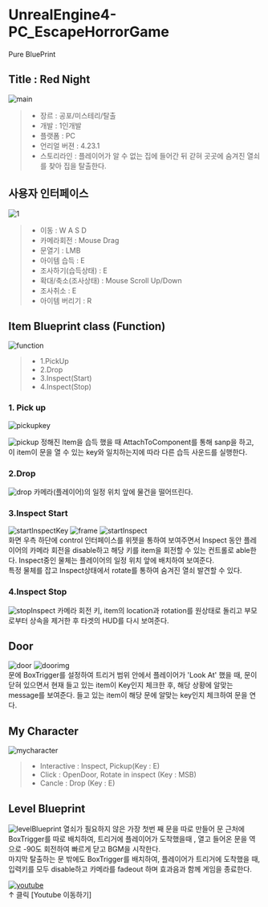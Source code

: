 # UnrealEngine4-PC_EscapeHorrorGame

Pure BluePrint

## Title : Red Night

![main](https://user-images.githubusercontent.com/46181173/117106234-78f86880-adba-11eb-92f3-82bc196fa454.png)<br>
> - 장르 : 공포/미스테리/탈출<br>
> - 개발 : 1인개발 <br>
> - 플랫폼 : PC <br>
> - 언리얼 버젼 : 4.23.1
> - 스토리라인 : 플레이어가 알 수 없는 집에 들어간 뒤 갇혀 곳곳에 숨겨진 열쇠를 찾아 집을 탈출한다.<br>


## 사용자 인터페이스

![1](https://user-images.githubusercontent.com/46181173/117106616-27041280-adbb-11eb-9f13-d8e603297167.png)

> - 이동 : W A S D <br>
> - 카메라회전 : Mouse Drag<br>
> - 문열기 : LMB<br>
> - 아이템 습득 : E<br>
> - 조사하기(습득상태) : E<br>
> - 확대/축소(조사상태) : Mouse Scroll Up/Down<br>
> - 조사취소 : E<br>
> - 아이템 버리기 : R<br>

## Item Blueprint class (Function)

![function](https://user-images.githubusercontent.com/46181173/117107677-f02efc00-adbc-11eb-883e-0d584187a004.png)<br>

> - 1.PickUp
> - 2.Drop
> - 3.Inspect(Start)
> - 4.Inspect(Stop)

### 1. Pick up

![pickupkey](https://user-images.githubusercontent.com/46181173/117107670-ee653880-adbc-11eb-9ac0-66cd76ae8c49.png)

![pickup](https://user-images.githubusercontent.com/46181173/117107668-edcca200-adbc-11eb-853c-8f517247ae27.png)
정해진 Item을 습득 했을 때 AttachToComponent를 통해 sanp을 하고, 이 item이 문을 열 수 있는 key와 일치하는지에 따라 다른 습득 사운드를 실행한다.

### 2.Drop

![drop](https://user-images.githubusercontent.com/46181173/117108847-bf4fc680-adbe-11eb-9319-e6ae359db494.png)
카메라(플레이어)의 일정 위치 앞에 물건을 떨어뜨린다.

### 3.Inspect Start

![startInspectKey](https://user-images.githubusercontent.com/46181173/117108852-c080f380-adbe-11eb-9d4f-fabdaed3bbea.png)
![frame](https://user-images.githubusercontent.com/46181173/117111124-1c994700-adc2-11eb-979b-9dd0e91fcffb.png)
![startInspect](https://user-images.githubusercontent.com/46181173/117108851-bfe85d00-adbe-11eb-9930-7fadd6749197.png)<br>
화면 우측 하단에 control 인터페이스를 위젯을 통하여 보여주면서 Inspect 동안 플레이어의 카메라 회전을 disable하고 해당 키를 item을 회전할 수 있는 컨트롤로 able한다. Inspect중인 물체는 플레이어의 일정 위치 앞에 배치하여 보여준다.<br>
특정 물체를 잡고 Inspect상태에서 rotate를 통하여 숨겨진 열쇠 발견할 수 있다.

### 4.Inspect Stop

![stopInspect](https://user-images.githubusercontent.com/46181173/117108854-c080f380-adbe-11eb-8e26-71ede978bb12.png)
카메라 회전 키, item의 location과 rotation를 원상태로 돌리고 부모로부터 상속을 제거한 후 타겟의 HUD를 다시 보여준다.

## Door

![door](https://user-images.githubusercontent.com/46181173/117108843-be1e9980-adbe-11eb-9ea7-9b9b8f66e857.png)
![doorimg](https://user-images.githubusercontent.com/46181173/117108846-beb73000-adbe-11eb-8cac-7051b824c9dc.png)
<br>
문에 BoxTrigger를 설정하여 트리거 범위 안에서 플레이어가 'Look At' 했을 때, 문이 닫혀 있으면서 현재 들고 있는 item이 Key인지 체크한 후, 해당 상황에 알맞는 message를 보여준다. 들고 있는 item이 해당 문에 알맞는 key인지 체크하여 문을 연다.

## My Character

![mycharacter](https://user-images.githubusercontent.com/46181173/117108850-bfe85d00-adbe-11eb-96fb-273fd68a5dae.png)<br>

> - Interactive : Inspect, Pickup(Key : E) <br>
> - Click : OpenDoor, Rotate in inspect (Key : MSB) <br>
> - Cancle : Drop (Key : E)

## Level Blueprint

![levelBlueprint](https://user-images.githubusercontent.com/46181173/117108848-bf4fc680-adbe-11eb-8fdc-49fcd6765450.png)
열쇠가 필요하지 않은 가장 첫번 째 문을 따로 만들어 문 근처에 BoxTrigger를 따로 배치하여, 트리거에 플레이어가 도착했을때 , 열고 들어온 문을 역으로 -90도 회전하여 빠르게 닫고 BGM을 시작한다.<br>
마지막 탈출하는 문 밖에도 BoxTrigger를 배치하여, 플레이어가 트리거에 도착했을 때, 입력키를 모두 disable하고 카메라를 fadeout 하며 효과음과 함께 게임을 종료한다.
<br>

[![youtube](https://user-images.githubusercontent.com/46181173/117136174-fb951e00-ade2-11eb-862c-0eff3ffe8596.png)](https://youtu.be/3VrJY5Wlmtw?t=0s)<br>
↑ 클릭 [Youtube 이동하기]
